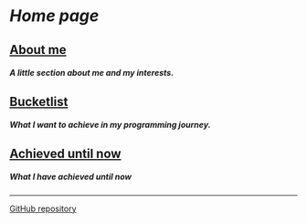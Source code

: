 <link rel="stylesheet" href="Pages/Styles/Styles.css">

<!--<h1 class="header-1">Home page</h1>-->

# *Home page*

## [About me](README.md)

##### A little section about me and my interests.

## [Bucketlist](bucketlist.md)

##### What I want to achieve in my programming journey.

## [Achieved until now](achieved.md)

##### What I have achieved until now

***

[GitHub repository](https://github.com/Isellpeople/GitHubBlog.git)
